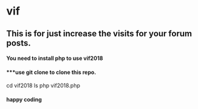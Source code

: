 # vif
## This is for just increase the visits for your forum posts.
#### You need to install php to use vif2018
####  ***use git clone to clone this repo.

cd vif2018
ls
php vif2018.php

#### happy coding ###
